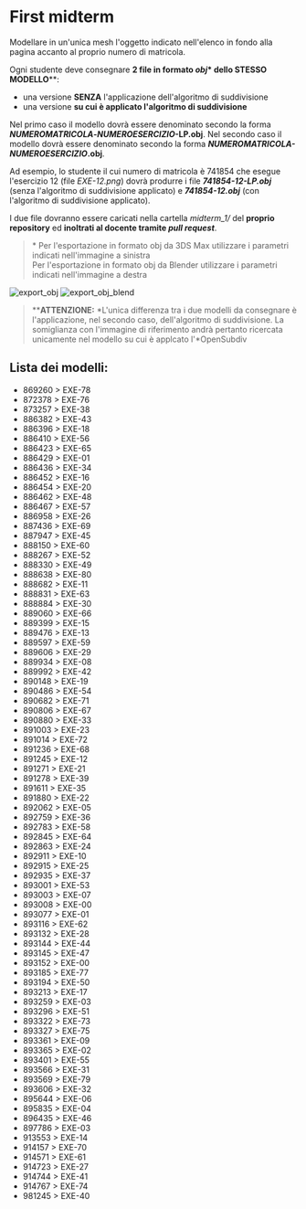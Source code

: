 # First midterm

Modellare in un'unica mesh l'oggetto indicato nell'elenco in fondo alla pagina accanto al proprio numero di matricola.

Ogni studente deve consegnare **2 file in formato _obj_\* dello STESSO MODELLO**\*\*:

- una versione **SENZA** l'applicazione dell'algoritmo di suddivisione
- una versione **su cui è applicato l'algoritmo di suddivisione**

Nel primo caso il modello dovrà essere denominato secondo la forma **_NUMEROMATRICOLA_-_NUMEROESERCIZIO_-LP.obj**.
Nel secondo caso il modello dovrà essere denominato secondo la forma **_NUMEROMATRICOLA-NUMEROESERCIZIO_.obj**.

Ad esempio, lo studente il cui numero di matricola è 741854 che esegue l'esercizio 12 (file *EXE-12.png*) 
dovrà produrre i file _**741854-12-LP.obj**_ (senza l'algoritmo 
di suddivisione applicato) e _**741854-12.obj**_ (con l'algoritmo di suddivisione applicato).

I due file dovranno essere caricati nella cartella *midterm_1/* del **proprio repository**
ed **inoltrati al docente tramite _pull request_**.

> \* Per l'esportazione in formato obj da 3DS Max utilizzare i parametri indicati nell'immagine a sinistra   
Per l'esportazione in formato obj da Blender utilizzare i parametri indicati nell'immagine a destra

![export_obj](https://github.com/strumet/modeling/raw/master/archive/obj_export.png) 
![export_obj_blend](https://github.com/strumet/modeling/raw/master/archive/obj_export_blend.png)

> \*\***ATTENZIONE:** *L'unica differenza tra i due modelli da consegnare è l'applicazione, nel secondo caso, 
dell'algoritmo di suddivisione. La somiglianza con l'immagine di riferimento andrà pertanto ricercata unicamente 
nel modello su cui è applcato l'*OpenSubdiv

## Lista dei modelli:

- 869260 > EXE-78
- 872378 > EXE-76
- 873257 > EXE-38
- 886382 > EXE-43
- 886396 > EXE-18
- 886410 > EXE-56
- 886423 > EXE-65
- 886429 > EXE-01
- 886436 > EXE-34
- 886452 > EXE-16
- 886454 > EXE-20
- 886462 > EXE-48
- 886467 > EXE-57
- 886958 > EXE-26
- 887436 > EXE-69
- 887947 > EXE-45
- 888150 > EXE-60
- 888267 > EXE-52
- 888330 > EXE-49
- 888638 > EXE-80
- 888682 > EXE-11
- 888831 > EXE-63
- 888884 > EXE-30
- 889060 > EXE-66
- 889399 > EXE-15
- 889476 > EXE-13
- 889597 > EXE-59
- 889606 > EXE-29
- 889934 > EXE-08
- 889992 > EXE-42
- 890148 > EXE-19
- 890486 > EXE-54
- 890682 > EXE-71
- 890806 > EXE-67
- 890880 > EXE-33
- 891003 > EXE-23
- 891014 > EXE-72
- 891236 > EXE-68
- 891245 > EXE-12
- 891271 > EXE-21
- 891278 > EXE-39
- 891611 > EXE-35
- 891880 > EXE-22
- 892062 > EXE-05
- 892759 > EXE-36
- 892783 > EXE-58
- 892845 > EXE-64
- 892863 > EXE-24
- 892911 > EXE-10
- 892915 > EXE-25
- 892935 > EXE-37
- 893001 > EXE-53
- 893003 > EXE-07
- 893008 > EXE-00
- 893077 > EXE-01
- 893116 > EXE-62
- 893132 > EXE-28
- 893144 > EXE-44
- 893145 > EXE-47
- 893152 > EXE-00
- 893185 > EXE-77
- 893194 > EXE-50
- 893213 > EXE-17
- 893259 > EXE-03
- 893296 > EXE-51
- 893322 > EXE-73
- 893327 > EXE-75
- 893361 > EXE-09
- 893365 > EXE-02
- 893401 > EXE-55
- 893566 > EXE-31
- 893569 > EXE-79
- 893606 > EXE-32
- 895644 > EXE-06
- 895835 > EXE-04
- 896435 > EXE-46
- 897786 > EXE-03
- 913553 > EXE-14
- 914157 > EXE-70
- 914571 > EXE-61
- 914723 > EXE-27
- 914744 > EXE-41
- 914767 > EXE-74
- 981245 > EXE-40

